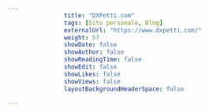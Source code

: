 ---
                title: "DXPetti.com"
                tags: [Sito personale, Blog]
                externalUrl: "https://www.dxpetti.com/"
                weight: 57
                showDate: false
                showAuthor: false
                showReadingTime: false
                showEdit: false
                showLikes: false
                showViews: false
                layoutBackgroundHeaderSpace: false
                ---

